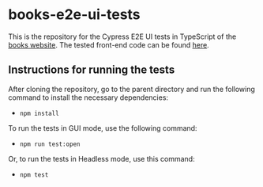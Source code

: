 # books-e2e-ui-tests

This is the repository for the Cypress E2E UI tests in TypeScript of the [books website](https://books-ui-juans.azurewebsites.net/). The tested front-end code can be found [here](https://github.com/TheLordJuanes/books-ui).

## Instructions for running the tests

After cloning the repository, go to the parent directory and run the following command to install the necessary dependencies:
- `npm install`

To run the tests in GUI mode, use the following command:
- `npm run test:open`

Or, to run the tests in Headless mode, use this command:
- `npm test`
